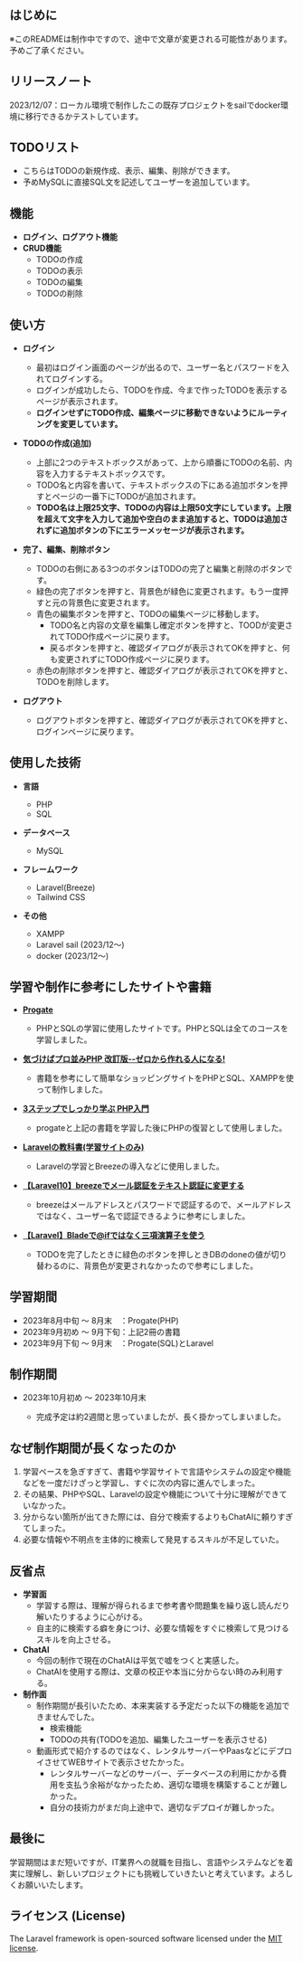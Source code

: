 ## はじめに

※このREADMEは制作中ですので、途中で文章が変更される可能性があります。予めご了承ください。

## リリースノート

2023/12/07：ローカル環境で制作したこの既存プロジェクトをsailでdocker環境に移行できるかテストしています。

## TODOリスト

- こちらはTODOの新規作成、表示、編集、削除ができます。
- 予めMySQLに直接SQL文を記述してユーザーを追加しています。

## 機能

- **ログイン、ログアウト機能**
- **CRUD機能**
  - TODOの作成
  - TODOの表示
  - TODOの編集
  - TODOの削除

## 使い方

- **ログイン**
  - 最初はログイン画面のページが出るので、ユーザー名とパスワードを入れてログインする。
  - ログインが成功したら、TODOを作成、今まで作ったTODOを表示するページが表示されます。
  - **ログインせずにTODO作成、編集ページに移動できないようにルーティングを変更しています。**

- **TODOの作成(追加)**
  - 上部に2つのテキストボックスがあって、上から順番にTODOの名前、内容を入力するテキストボックスです。
  - TODO名と内容を書いて、テキストボックスの下にある追加ボタンを押すとページの一番下にTODOが追加されます。
  - **TODO名は上限25文字、TODOの内容は上限50文字にしています。上限を超えて文字を入力して追加や空白のまま追加すると、TODOは追加されずに追加ボタンの下にエラーメッセージが表示されます。**

- **完了、編集、削除ボタン**
  - TODOの右側にある3つのボタンはTODOの完了と編集と削除のボタンです。
  - 緑色の完了ボタンを押すと、背景色が緑色に変更されます。もう一度押すと元の背景色に変更されます。
  - 青色の編集ボタンを押すと、TODOの編集ページに移動します。
    - TODO名と内容の文章を編集し確定ボタンを押すと、TOODが変更されてTODO作成ページに戻ります。
    - 戻るボタンを押すと、確認ダイアログが表示されてOKを押すと、何も変更されずにTODO作成ページに戻ります。
  - 赤色の削除ボタンを押すと、確認ダイアログが表示されてOKを押すと、TODOを削除します。

- **ログアウト**
  - ログアウトボタンを押すと、確認ダイアログが表示されてOKを押すと、ログインページに戻ります。

## 使用した技術

- **言語**
  - PHP
  - SQL

- **データベース**
  - MySQL

- **フレームワーク**
  - Laravel(Breeze)
  - Tailwind CSS

- **その他**
  - XAMPP
  - Laravel sail (2023/12～)
  - docker (2023/12～)

## 学習や制作に参考にしたサイトや書籍

- [**Progate**](https://prog-8.com)

  - PHPとSQLの学習に使用したサイトです。PHPとSQLは全てのコースを学習しました。

- [**気づけばプロ並みPHP 改訂版--ゼロから作れる人になる!**](https://amzn.asia/d/dZYudsm)

  - 書籍を参考にして簡単なショッピングサイトをPHPとSQL、XAMPPを使って制作しました。

- [**3ステップでしっかり学ぶ PHP入門**](https://amzn.asia/d/7e3Nypq)

  - progateと上記の書籍を学習した後にPHPの復習として使用しました。

- [**Laravelの教科書(学習サイトのみ)**](https://textpro.addisteria.com/home)

  - Laravelの学習とBreezeの導入などに使用しました。

- [**【Laravel10】breezeでメール認証をテキスト認証に変更する**](https://qiita.com/yukisku/items/d4f77f378f223937473c)

  - breezeはメールアドレスとパスワードで認証するので、メールアドレスではなく、ユーザー名で認証できるように参考にしました。

- [**【Laravel】Bladeで@ifではなく三項演算子を使う**](https://qiita.com/shonansurvivors/items/1e3194cf3eb2ea089039)

  - TODOを完了したときに緑色のボタンを押しときDBのdoneの値が切り替わるのに、背景色が変更されなかったので参考にしました。

## 学習期間

- 2023年8月中旬 ～ 8月末　：Progate(PHP)
- 2023年9月初め ～ 9月下旬：上記2冊の書籍
- 2023年9月下旬 ～ 9月末　：Progate(SQL)とLaravel

## 制作期間

- 2023年10月初め ～ 2023年10月末

  - 完成予定は約2週間と思っていましたが、長く掛かってしまいました。

## なぜ制作期間が長くなったのか

1. 学習ペースを急ぎすぎて、書籍や学習サイトで言語やシステムの設定や機能などを一度だけざっと学習し、すぐに次の内容に進んでしまった。
2. その結果、PHPやSQL、Laravelの設定や機能について十分に理解ができていなかった。
3. 分からない箇所が出てきた際には、自分で検索するよりもChatAIに頼りすぎてしまった。
4. 必要な情報や不明点を主体的に検索して発見するスキルが不足していた。

## 反省点
- **学習面**
  - 学習する際は、理解が得られるまで参考書や問題集を繰り返し読んだり解いたりするように心がける。
  - 自主的に検索する癖を身につけ、必要な情報をすぐに検索して見つけるスキルを向上させる。
- **ChatAI**
  - 今回の制作で現在のChatAIは平気で嘘をつくと実感した。
  - ChatAIを使用する際は、文章の校正や本当に分からない時のみ利用する。
- **制作面** 
  - 制作期間が長引いたため、本来実装する予定だった以下の機能を追加できませんでした。
    - 検索機能
    - TODOの共有(TODOを追加、編集したユーザーを表示させる)
  - 動画形式で紹介するのではなく、レンタルサーバーやPaasなどにデプロイさせてWEBサイトで表示させたかった。
    - レンタルサーバーなどのサーバー、データベースの利用にかかる費用を支払う余裕がなかったため、適切な環境を構築することが難しかった。
    - 自分の技術力がまだ向上途中で、適切なデプロイが難しかった。
 
## 最後に

学習期間はまだ短いですが、IT業界への就職を目指し、言語やシステムなどを着実に理解し、新しいプロジェクトにも挑戦していきたいと考えています。よろしくお願いいたします。

## ライセンス (License)

The Laravel framework is open-sourced software licensed under the [MIT license](https://opensource.org/licenses/MIT).
